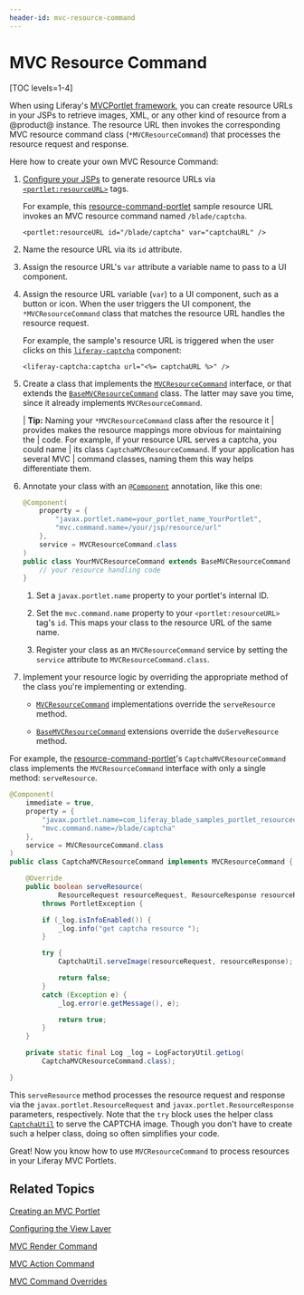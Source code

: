 ```yaml
---
header-id: mvc-resource-command
---
```


# MVC Resource Command

[TOC levels=1-4]

When using Liferay's [MVCPortlet
framework](/docs/7-2/appdev/-/knowledge_base/a/liferay-mvc-portlet), you can
create resource URLs in your JSPs to retrieve images, XML, or any other kind of
resource from a @product@ instance. The resource URL then invokes the
corresponding MVC resource command class (`*MVCResourceCommand`) that processes
the resource request and response. 

Here how to create your own MVC Resource Command:

1.  [Configure your JSPs](/docs/7-2/appdev/-/knowledge_base/a/configuring-the-view-layer)
    to generate resource URLs via
    [`<portlet:resourceURL>`](@platform-ref@/7.2-latest/taglibs/util-taglib/portlet/resourceURL.html)
    tags. 

    For example, this
    [resource-command-portlet](https://github.com/liferay/liferay-blade-samples/tree/7.1/gradle/apps/resource-command-portlet)
    sample resource URL invokes an MVC resource command named `/blade/captcha`.

    ```markup
    <portlet:resourceURL id="/blade/captcha" var="captchaURL" />
    ```

2.  Name the resource URL via its `id` attribute. 

3.  Assign the resource URL's `var` attribute a variable name to pass to a 
    UI component. 

4.  Assign the resource URL variable (`var`) to a UI component, such as a button
    or icon. When the user triggers the UI component, the `*MVCResourceCommand`
    class that matches the resource URL handles the resource request.

    For example, the sample's resource URL is triggered when the user clicks on
    this
    [`liferay-captcha`](@app-ref@/foundation/latest/taglibdocs/liferay-captcha/captcha.html)
    component:

    ```markup
    <liferay-captcha:captcha url="<%= captchaURL %>" />
    ```

5.  Create a class that implements the
    [`MVCResourceCommand`](@platform-ref@/7.2-latest/javadocs/portal-kernel/com/liferay/portal/kernel/portlet/bridges/mvc/MVCResourceCommand.html)
    interface, or that extends the
    [`BaseMVCResourceCommand`](@platform-ref@/7.2-latest/javadocs/portal-kernel/com/liferay/portal/kernel/portlet/bridges/mvc/BaseMVCResourceCommand.html)
    class. The latter may save you time, since it already implements
    `MVCResourceCommand`. 

    | **Tip:** Naming your `*MVCResourceCommand` class after the resource it 
    | provides makes the resource mappings more obvious for maintaining the
    | code. For example, if your resource URL serves a captcha, you could name
    | its class `CaptchaMVCResourceCommand`. If your application has several MVC
    | command classes, naming them this way helps differentiate them. 

6.  Annotate your class with an
    [`@Component`](https://osgi.org/javadoc/r6/residential/org/osgi/service/component/annotations/Component.html)
    annotation, like this one:

    ```java
    @Component(
        property = {
            "javax.portlet.name=your_portlet_name_YourPortlet",
            "mvc.command.name=/your/jsp/resource/url"
        },
        service = MVCResourceCommand.class
    )
    public class YourMVCResourceCommand extends BaseMVCResourceCommand {
        // your resource handling code
    }
    ```

    1.  Set a `javax.portlet.name` property to your portlet's internal ID. 
 
    2.  Set the `mvc.command.name` property to your `<portlet:resourceURL>` 
        tag's `id`. This maps your class to the resource URL of the same name. 

    3.  Register your class as an `MVCResourceCommand` service by setting the
        `service` attribute to `MVCResourceCommand.class`. 


7.  Implement your resource logic by overriding the appropriate method of the 
    class you're implementing or extending. 

    -   [`MVCResourceCommand`](@platform-ref@/7.2-latest/javadocs/portal-kernel/com/liferay/portal/kernel/portlet/bridges/mvc/MVCResourceCommand.html)
       implementations override the `serveResource` method. 

    -   [`BaseMVCResourceCommand`](@platform-ref@/7.2-latest/javadocs/portal-kernel/com/liferay/portal/kernel/portlet/bridges/mvc/BaseMVCResourceCommand.html)
        extensions override the `doServeResource` method. 

For example, the
[resource-command-portlet](https://github.com/liferay/liferay-blade-samples/tree/7.1/gradle/apps/resource-command-portlet)'s
`CaptchaMVCResourceCommand` class implements the `MVCResourceCommand` interface
with only a single method: `serveResource`. 

```java
@Component(
	immediate = true,
	property = {
		"javax.portlet.name=com_liferay_blade_samples_portlet_resourcecommand_CaptchaPortlet",
		"mvc.command.name=/blade/captcha"
	},
	service = MVCResourceCommand.class
)
public class CaptchaMVCResourceCommand implements MVCResourceCommand {

	@Override
	public boolean serveResource(
			ResourceRequest resourceRequest, ResourceResponse resourceResponse)
		throws PortletException {

		if (_log.isInfoEnabled()) {
			_log.info("get captcha resource ");
		}

		try {
			CaptchaUtil.serveImage(resourceRequest, resourceResponse);

			return false;
		}
		catch (Exception e) {
			_log.error(e.getMessage(), e);

			return true;
		}
	}

	private static final Log _log = LogFactoryUtil.getLog(
		CaptchaMVCResourceCommand.class);

}
```

This `serveResource` method processes the resource request and response via the
`javax.portlet.ResourceRequest` and `javax.portlet.ResourceResponse` parameters,
respectively. Note that the `try` block uses the helper class
[`CaptchaUtil`](@platform-ref@/7.2-latest/javadocs/portal-kernel/com/liferay/portal/kernel/captcha/CaptchaUtil.html)
to serve the CAPTCHA image. Though you don't have to create such a helper class,
doing so often simplifies your code. 

Great! Now you know how to use `MVCResourceCommand` to process resources in your
Liferay MVC Portlets. 

## Related Topics

[Creating an MVC Portlet](/docs/7-2/appdev/-/knowledge_base/a/creating-an-mvc-portlet)

[Configuring the View Layer](/docs/7-2/appdev/-/knowledge_base/a/configuring-the-view-layer)

[MVC Render Command](/docs/7-2/appdev/-/knowledge_base/a/mvc-render-command)

[MVC Action Command](/docs/7-2/appdev/-/knowledge_base/a/mvc-action-command)

[MVC Command Overrides](/docs/7-2/customization/-/knowledge_base/c/overriding-liferay-mvc-commands)
